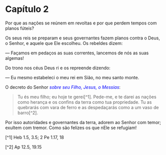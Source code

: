 # Capítulo 2
Por que as nações  se reúnem em revoltas e por que perdem tempos com planos fúteis?

Os seus reis se preparam e seus governantes fazem planos contra o Deus, o Senhor, e aquele que Ele escolheu. Os rebeldes dizem:

— Façamos em pedaços as suas correntes, lancemos de nós as suas algemas!

Do trono nos céus Deus ri e os repreende dizendo:

— Eu mesmo estabeleci o meu rei em Sião, no meu santo monte.

O decreto do Senhor *<font color="blue">sobre seu Filho, Jesus, o Messias</font>*:

> Tu és meu filho; eu hoje te gerei[^1].
Pede-me, e te darei as nações como herança
e os confins da terra como tua propriedade.
Tu as quebrarás com vara de ferro
e as despedaçarás como a um vaso de barro[^2].

Por isso autoridades e governantes da terra, adorem ao Senhor com temor; exultem com tremor. Como são felizes os que nEle se refugiam!

[^1] Heb 1.5, 3.5; 2 Pe 1.17, 18

[^2] Ap 12.5, 19.15

